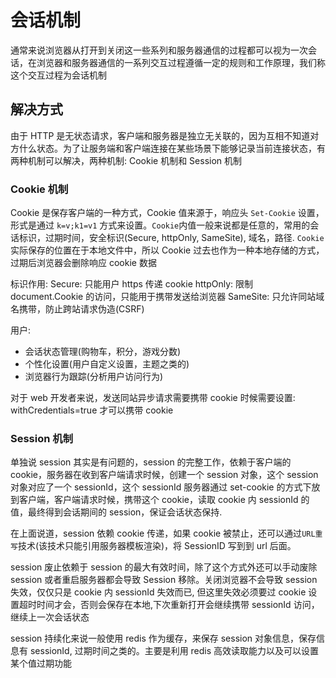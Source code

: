 # 会话机制

通常来说浏览器从打开到关闭这一些系列和服务器通信的过程都可以视为一次会话，在浏览器和服务器通信的一系列交互过程遵循一定的规则和工作原理，我们称这个交互过程为会话机制

## 解决方式

由于 HTTP 是无状态请求，客户端和服务器是独立无关联的，因为互相不知道对方什么状态。为了让服务端和客户端连接在某些场景下能够记录当前连接状态，有两种机制可以解决，两种机制: Cookie 机制和 Session 机制

### Cookie 机制

Cookie 是保存客户端的一种方式，Cookie 值来源于，响应头 `Set-Cookie` 设置，形式是通过 `k=v;k1=v1` 方式来设置。`Cookie`内值一般来说都是任意的，常用的会话标识，过期时间，安全标识(Secure, httpOnly, SameSite), 域名，路径. `Cookie`实际保存的位置在于本地文件中，所以 Cookie 过去也作为一种本地存储的方式，过期后浏览器会删除响应 cookie 数据

标识作用:
Secure: 只能用户 https 传递 cookie
httpOnly: 限制 document.Cookie 的访问，只能用于携带发送给浏览器
SameSite: 只允许同站域名携带，防止跨站请求伪造(CSRF)

用户:

- 会话状态管理(购物车，积分，游戏分数)
- 个性化设置(用户自定义设置，主题之类的)
- 浏览器行为跟踪(分析用户访问行为)

对于 web 开发者来说，发送同站异步请求需要携带 cookie 时候需要设置: withCredentials=true 才可以携带 cookie

### Session 机制

单独说 session 其实是有问题的，session 的完整工作，依赖于客户端的 cookie，服务器在收到客户端请求时候，创建一个 session 对象，这个 session 对象对应了一个 sessionId，这个 sessionId 服务器通过 set-cookie 的方式下放到客户端，客户端请求时候，携带这个 cookie，读取 cookie 内 sessionId 的值，最终得到会话期间的 session，保证会话状态保持.

在上面说道，session 依赖 cookie 传递，如果 cookie 被禁止，还可以通过`URL重写`技术(该技术只能引用服务器模板渲染)，将 SessionID 写到到 url 后面。

session 废止依赖于 session 的最大有效时间，除了这个方式外还可以手动废除 session 或者重启服务器都会导致 Session 移除。关闭浏览器不会导致 session 失效，仅仅只是 cookie 内 sessionId 失效而已, 但这里失效必须要过 cookie 设置超时时间才会，否则会保存在本地,下次重新打开会继续携带 sessionId 访问，继续上一次会话状态

session 持续化来说一般使用 redis 作为缓存，来保存 session 对象信息，保存信息有 sessionId, 过期时间之类的。主要是利用 redis 高效读取能力以及可以设置某个值过期功能
